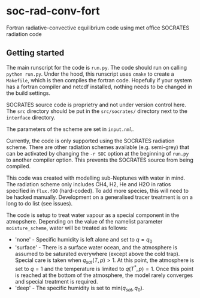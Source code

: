 # soc-rad-conv-fort
Fortran radiative-convective equilibrium code using met office SOCRATES radiation code

## Getting started
The main runscript for the code is `run.py`. The code should run on calling `python run.py`. Under the hood, this runscript uses `cmake` to create a `Makefile`, which is then compiles the fortran code. Hopefully if your system has a fortran compiler and netcdf installed, nothing needs to be changed in the build settings.

SOCRATES source code is proprietry and not under version control here. The `src` directory should be put in the `src/socrates/` directory next to the `interface` directory.

The parameters of the scheme are set in `input.nml`. 

Currently, the code is only supported using the SOCRATES radiation scheme. There are other radiation schemes available (e.g. semi-grey) that can be activated by changing the `-r SOC` option at the beginning of `run.py` to another compiler option. This prevents the SOCRATES source from being compiled.

This code was created with modelling sub-Neptunes with water in mind. The radiation scheme only includes CH4, H2, He and H2O in ratios specified in `flux.f90` (hard-coded). To add more species, this will need to be hacked manually. Development on a generalised tracer treatment is on a long to do list (see issues).

The code is setup to treat water vapour as a special component in the atmopshere. Depending on the value of the namelist parameter `moisture_scheme`, water will be treated as follows:

- 'none' - Specific humidity is left alone and set to $q = q_0$
- 'surface' - There is a surface water ocean, and the atmosphere is assumed to be saturated everywhere (except above the cold trap). Special care is taken when $q_{sat}(T,p)>1$. At this point, the atmosphere is set to $q=1$ and the temperature is limited to $q(T^*, p) = 1$. Once this point is reached at the bottom of the atmosphere, the model rarely converges and special treatment is required.
- 'deep' - The specific humidity is set to $\text{min}(q_{sat}, q_0)$. 
